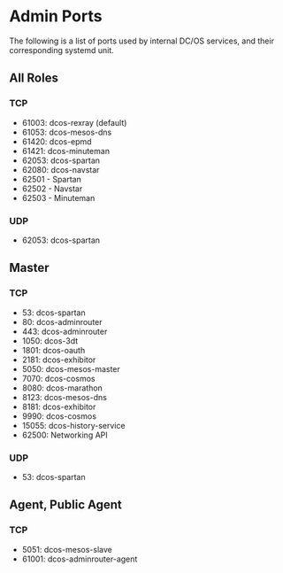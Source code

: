 # Admin Ports

The following is a list of ports used by internal DC/OS services, and their corresponding systemd unit.

## All Roles

### TCP

 - 61003: dcos-rexray (default)
 - 61053: dcos-mesos-dns
 - 61420: dcos-epmd
 - 61421: dcos-minuteman
 - 62053: dcos-spartan
 - 62080: dcos-navstar
 - 62501 - Spartan
 - 62502 - Navstar
 - 62503 - Minuteman

### UDP

 - 62053: dcos-spartan

## Master

### TCP

 - 53: dcos-spartan
 - 80: dcos-adminrouter
 - 443: dcos-adminrouter
 - 1050: dcos-3dt
 - 1801: dcos-oauth
 - 2181: dcos-exhibitor
 - 5050: dcos-mesos-master
 - 7070: dcos-cosmos
 - 8080: dcos-marathon
 - 8123: dcos-mesos-dns
 - 8181: dcos-exhibitor
 - 9990: dcos-cosmos
 - 15055: dcos-history-service
 - 62500: Networking API

### UDP

 - 53: dcos-spartan

## Agent, Public Agent

### TCP

 - 5051: dcos-mesos-slave
 - 61001: dcos-adminrouter-agent
